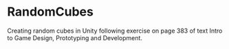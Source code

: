 # RandomCubes
Creating random cubes in Unity following exercise on page 383 of text Intro to Game Design, Prototyping and Development.
